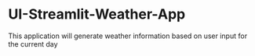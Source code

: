 # UI-Streamlit-Weather-App
This application will generate weather information based on user input for the current day
